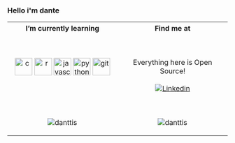 ### Hello i'm dante

<table width="100%">
  <tr>
  <th>I’m currently learning</th>
  <th>Find me at</th>
  </tr>
  <tr>
  <td width="50%">
 <p align = "center">
  <img src="https://img.icons8.com/color/48/000000/c-programming.png" alt="c" width="40" height="40"/>
  <img src="https://github.com/danttis/PixelArt/blob/main/a89b3da319e80.5355467815189739142033.svg" alt="r" width="40" height="40"/>
  <img src="https://img.icons8.com/color/48/000000/javascript--v1.png" alt="javascript" width="40" height="40"/>
  <img src="https://img.icons8.com/color/48/000000/python--v1.png" alt="python" width="40" height="40"/>
  <img src="https://img.icons8.com/color/48/000000/console.png" alt="git" width="40" height="40"/><img 
 </p>
  </td>
  <td width="50%">

<br><p align="center">Everything here is Open Source!<br><br>
[![Linkedin](https://img.shields.io/badge/linked-in-369?style=flat-square&logo=linkedin&logoColor=white&color=blue)](https://www.linkedin.com/in/danttis/)

</p>
  </td>
  <tr>
  <td width = "50%">
  <br>
  <p align = "center"><img src="https://github-readme-stats.vercel.app/api/top-langs?username=danttis&show_icons=true&theme=onedark&locale=en&layout=compact" alt="danttis" /></p>
  </td>
  <td width = "50%">
  <br>
  <p align = "center"><img src="https://github-readme-stats.vercel.app/api?username=danttis&show_icons=true&theme=onedark&locale=en" alt="danttis" /></p>
  </td>
 

[//]: <> (The `&nbsp;` is to have Aphelion take up more space)
